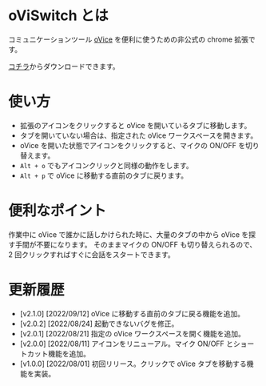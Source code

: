 # oViSwitch とは

コミュニケーションツール [oVice](https://ovice.in/) を便利に使うための非公式の chrome 拡張です。

[コチラ](https://chrome.google.com/webstore/detail/oviswitch-beta/ldohahnbhclmpimkninjoellgemepljl)からダウンロードできます。


# 使い方
- 拡張のアイコンをクリックすると oVice を開いているタブに移動します。
- タブを開いていない場合は、指定された oVice ワークスペースを開きます。
- oVice を開いた状態でアイコンをクリックすると、マイクの ON/OFF を切り替えます。
- `Alt + o` でもアイコンクリックと同様の動作をします。
- `Alt + p` で oVice に移動する直前のタブに戻ります。

# 便利なポイント
作業中に oVice で誰かに話しかけられた時に、大量のタブの中から oVice を探す手間が不要になります。
そのままマイクの ON/OFF も切り替えられるので、2 回クリックすればすぐに会話をスタートできます。

# 更新履歴
- [v2.1.0] [2022/09/12] oVice に移動する直前のタブに戻る機能を追加。
- [v2.0.2] [2022/08/24] 起動できないバグを修正。
- [v2.0.1] [2022/08/21] 指定の oVice ワークスペースを開く機能を追加。
- [v2.0.0] [2022/08/11] アイコンをリニューアル。マイク ON/OFF とショートカット機能を追加。
- [v1.0.0] [2022/08/01] 初回リリース。クリックで oVice タブを移動する機能を実装。